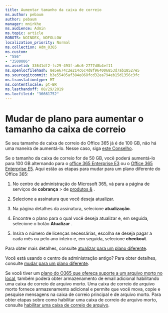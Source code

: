 ```yaml
---
title: Aumentar tamanho da caixa de correio
ms.author: pebaum
author: pebaum
manager: mnirkhe
ms.audience: Admin
ms.topic: article
ROBOTS: NOINDEX, NOFOLLOW
localization_priority: Normal
ms.collection: Adm_O365
ms.custom:
- "556"
- "3500006"
ms.assetid: 33641df2-fc29-493f-a6c6-2777d8b4ef11
ms.openlocfilehash: 8e5e674c2e214c6c4d8f964006853d7ab18527e5
ms.sourcegitcommit: b3e55405af384e868fcd32ea794eb15d1356c3fc
ms.translationtype: MT
ms.contentlocale: pt-BR
ms.lasthandoff: 08/29/2019
ms.locfileid: "36661752"
---
```

# <a name="switch-plans-to-increase-mailbox-size"></a>Mudar de plano para aumentar o tamanho da caixa de correio

Se seu tamanho de caixa de correio do Office 365 já é de 100 GB, não há uma maneira de aumentá-lo. Nesse caso, siga [este Conselho](https://support.office.com/client/e57572ff-0ba7-4782-ba5d-cdac3142ea71).
  
Se o tamanho da caixa de correio for de 50 GB, você poderá aumentá-lo para 100 GB alternando para o [office 365 Enterprise E3](https://products.office.com/business/office-365-enterprise-e3-business-software) ou o [Office 365 Enterprise E5](https://products.office.com/business/office-365-enterprise-e5-business-software). Aqui estão as etapas para mudar para um plano diferente do Office 365:
  
1. No centro de administração do Microsoft 365, vá para a página de serviços de **cobrança** \> de [produtos &](https://go.microsoft.com/fwlink/p/?linkid=842054) .

2. Selecione a assinatura que você deseja atualizar.

3. Na página detalhes da assinatura, selecione **atualização**.

4. Encontre o plano para o qual você deseja atualizar e, em seguida, selecione o botão **Atualizar** .

5. Insira o número de licenças necessárias, escolha se deseja pagar a cada mês ou pelo ano inteiro e, em seguida, selecione **checkout**.

Para obter mais detalhes, consulte [atualizar para um plano diferente](https://docs.microsoft.com/office365/admin/subscriptions-and-billing/upgrade-to-different-plan).

Você está usando o centro de administração antigo? Para obter detalhes, consulte [mudar para um plano diferente](https://docs.microsoft.com/office365/admin/subscriptions-and-billing/switch-to-a-different-plan). 
  
Se você tiver um [plano do O365 que ofereça suporte a um arquivo morto no local](https://docs.microsoft.com/office365/servicedescriptions/exchange-online-archiving-service-description/exchange-online-archiving-service-description), também poderá obter armazenamento de email adicional habilitando uma caixa de correio de arquivo morto.  Uma caixa de correio de arquivo morto fornece armazenamento adicional e permite que você mova, copie e pesquise mensagens na caixa de correio principal e de arquivo morto. Para obter etapas sobre como habilitar uma caixa de correio de arquivo morto, consulte [habilitar uma caixa de correio de arquivo](https://docs.microsoft.com/office365/securitycompliance/enable-archive-mailboxes).
